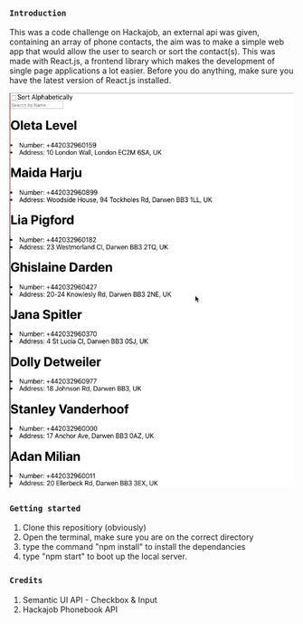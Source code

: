 
### `Introduction`

This was a code challenge on Hackajob, an external api was given, containing an array of phone contacts, the aim was to make a simple web app that would allow the user to search or sort the contact(s). This was made with React.js, a frontend library which makes the development of single page applications a lot easier. Before you do anything, make sure you have the latest version of React.js installed. 

![Phonebook demo](demo.gif)

### `Getting started`

1) Clone this repositiory (obviously) 
2) Open the terminal, make sure you are on the correct directory 
3) type the command "npm install" to install the dependancies 
4) type "npm start" to boot up the local server.

### `Credits`

1) Semantic UI API - Checkbox & Input 
2) Hackajob Phonebook API 



